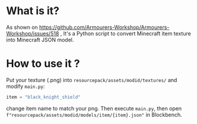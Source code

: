 # What is it?
As shown on https://github.com/Armourers-Workshop/Armourers-Workshop/issues/518 , It's a Python script to convert Minecraft item texture into Minecraft JSON model.

# How to use it ?
Put your texture (.png) into `resourcepack/assets/modid/textures/` and modify `main.py`:
```python
item = "black_knight_shield"
```
change item name to match your png. Then execute `main.py`, then open `f"resourcepack/assets/modid/models/item/{item}.json"` in Blockbench.
